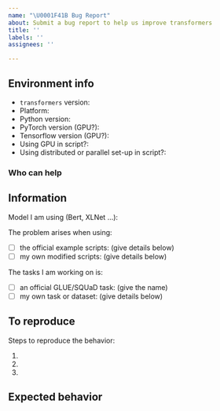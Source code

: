 ```yaml
---
name: "\U0001F41B Bug Report"
about: Submit a bug report to help us improve transformers
title: ''
labels: ''
assignees: ''

---
```



## Environment info
<!-- You can run the command `transformers-cli env` and copy-and-paste its output below.
     Don't forget to fill out the missing fields in that output! -->

- `transformers` version:
- Platform:
- Python version:
- PyTorch version (GPU?):
- Tensorflow version (GPU?):
- Using GPU in script?:
- Using distributed or parallel set-up in script?:

### Who can help
<!-- Your issue will be replied to more quickly if you can figure out the right person to tag with @
 If you know how to use git blame, that is the easiest way, otherwise, here is a rough guide of **who to tag**.
 Please tag fewer than 3 people.

Models:

- albert, bert, xlm: @LysandreJik
- blenderbot, bart, marian, pegasus, encoderdecoder,  t5: @patrickvonplaten, @patil-suraj
- longformer, reformer, transfoxl, xlnet: @patrickvonplaten
- fsmt: @stas00
- funnel: @sgugger
- gpt2: @patrickvonplaten, @LysandreJik
- rag: @patrickvonplaten, @lhoestq
- tensorflow: @LysandreJik

Library:

- benchmarks: @patrickvonplaten
- deepspeed: @stas00
- ray/raytune: @richardliaw, @amogkam
- text generation: @patrickvonplaten
- tokenizers: @LysandreJik
- trainer: @sgugger
- pipelines: @LysandreJik

Documentation: @sgugger

Model hub:

- for issues with a model report at https://discuss.huggingface.co/ and tag the model's creator.

HF projects:

- datasets: [different repo](https://github.com/huggingface/datasets)
- rust tokenizers: [different repo](https://github.com/huggingface/tokenizers)

Examples:

- maintained examples (not research project or legacy): @sgugger, @patil-suraj
- research_projects/bert-loses-patience: @JetRunner
- research_projects/distillation: @VictorSanh

 -->

## Information

Model I am using (Bert, XLNet ...):

The problem arises when using:
* [ ] the official example scripts: (give details below)
* [ ] my own modified scripts: (give details below)

The tasks I am working on is:
* [ ] an official GLUE/SQUaD task: (give the name)
* [ ] my own task or dataset: (give details below)

## To reproduce

Steps to reproduce the behavior:

1.
2.
3.

<!-- If you have code snippets, error messages, stack traces please provide them here as well.
     Important! Use code tags to correctly format your code. See https://help.github.com/en/github/writing-on-github/creating-and-highlighting-code-blocks#syntax-highlighting
     Do not use screenshots, as they are hard to read and (more importantly) don't allow others to copy-and-paste your code.-->

## Expected behavior

<!-- A clear and concise description of what you would expect to happen. -->
